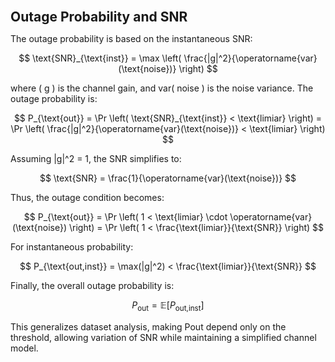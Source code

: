 <span style="font-size: 1.5em; font-weight: bold;">Outage Probability and SNR</span>

The outage probability is based on the instantaneous SNR:

$$
\text{SNR}_{\text{inst}} = \max \left( \frac{|g|^2}{\operatorname{var}(\text{noise})} \right)
$$

where \( g \) is the channel gain, and var( noise ) is the noise variance. The outage probability is:

$$
P_{\text{out}} = \Pr \left( \text{SNR}_{\text{inst}} < \text{limiar} \right) = \Pr \left( \frac{|g|^2}{\operatorname{var}(\text{noise})} < \text{limiar} \right)
$$

Assuming |g|^2 = 1, the SNR simplifies to:

$$
\text{SNR} = \frac{1}{\operatorname{var}(\text{noise})}
$$

Thus, the outage condition becomes:

$$
P_{\text{out}} = \Pr \left( 1 < \text{limiar} \cdot \operatorname{var}(\text{noise}) \right) = \Pr \left( 1 < \frac{\text{limiar}}{\text{SNR}} \right)
$$

For instantaneous probability:

$$
P_{\text{out,inst}} = \max(|g|^2) < \frac{\text{limiar}}{\text{SNR}}
$$

Finally, the overall outage probability is:

$$
P_{\text{out}} = \mathbb{E}[P_{\text{out,inst}}]
$$

This generalizes dataset analysis, making Pout depend only on the threshold, allowing variation of SNR while maintaining a simplified channel model.